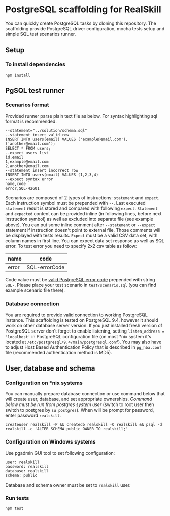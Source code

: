 # PostgreSQL scaffolding for RealSkill

You can quickly create PostgreSQL tasks by cloning this repository. 
The scaffolding provide PostgreSQL driver configuration, mocha tests setup and simple SQL test scenarios runner.

## Setup

### To install dependencies 

```
npm install
```

## PgSQL test runner

### Scenarios format

Provided runner parse plain text file as below. For syntax highlighting sql format is recommended.
 
```
--statement="../solution/schema.sql"
--statement insert valid row
INSERT INTO users(email) VALUES ('example@email.com'),('another@email.com');
SELECT * FROM users;
--expect users list
id,email
1,example@email.com
2,another@email.com
--statement insert incorrect row
INSERT INTO users(email) VALUES (1,2,3,4)
--expect syntax error
name,code
error,SQL-42601
```
Scenarios are composed of 2 types of instructions: `statement` and `expect`. Each instruction symbol must be prepended with `--`. Last executed `statement` 
result is stored and compared with following `expect`. `Statement` and `expected` content can be provided inline (in following lines, before next instruction
 symbol) as well as excluded into separate file (see example above). You can put some inline comment after `--statement` or `--expect` statement if 
 instruction doesn't point to external file. Those comments will be displayed with tests results.
 `Expect` must be a valid CSV data set, with column names in first line. You can expect data set response as well as SQL error. To test error you need to 
 specify 2x2 csv table as follow:
 
| name    | code           |
|---------|----------------|
| error   | SQL-errorCode  |

Code value must be [valid PostgreSQL error code](http://www.postgresql.org/docs/9.4/static/errcodes-appendix.html#ERRCODES-TABLE) prepended with string `SQL-`.
Please place your test scenario in `test/scenario.sql` (you can find example scenario file there).
 
### Database connection

You are required to provide valid connection to working PostgreSQL instance. This scaffolding is tested on PostgreSQL 9.4, however it should work on other 
database server version. 
If you just installed fresh version of PostgreSQL server don't forget to enable listening, setting `listen_address = 'localhost'` in PostgreSQL configuration
 file (on most *nix system it's located at `/etc/postgresql/9.4/main/postgresql.conf`). You may also have to adjust Host Based Authentication Policy that is 
 described in `pg_hba.conf` file (recommended authentication method is MD5).
 
## User, database and schema

### Configuration on *nix systems

You can manually prepare database connection or use command below that will create user, database, and set appropriate ownerships.
*Command below must be run from postgres system user* (switch to root user then switch to postgres by `su postgres`). When will be prompt for password, enter
 password `realskill`.
```  
createuser realskill -P && createdb realskill -O realskill && psql -d realskill -c 'ALTER SCHEMA public OWNER TO realskill;'
```

### Configuration on Windows systems

Use pgadmin GUI tool to set following configuration:
```
user: realskill
password: realskill
database: realskill
schema: public
```
Database and schema owner must be set to `realskill` user.

### Run tests

    npm test


